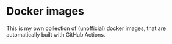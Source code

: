 # Docker images

This is my own collection of (unofficial) docker images, that are automatically built with GitHub Actions.
